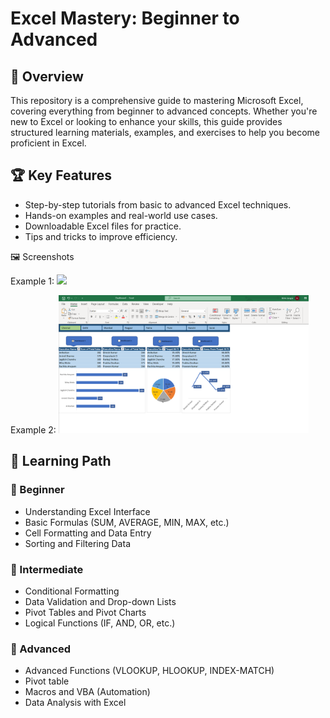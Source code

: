 # Excel Mastery: Beginner to Advanced

## 📌 Overview
This repository is a comprehensive guide to mastering Microsoft Excel, covering everything from beginner to advanced concepts. Whether you're new to Excel or looking to enhance your skills, this guide provides structured learning materials, examples, and exercises to help you become proficient in Excel.

## 🏆 Key Features
- Step-by-step tutorials from basic to advanced Excel techniques.
- Hands-on examples and real-world use cases.
- Downloadable Excel files for practice.
- Tips and tricks to improve efficiency.

🖼️ Screenshots

Example 1:
<img src="Screenshot 2025-03-19 215053.png" width="400">





Example 2:
<img src="Screenshot 2025-03-19 215054.png" width="400">

## 📖 Learning Path
### 🔹 Beginner
- Understanding Excel Interface
- Basic Formulas (SUM, AVERAGE, MIN, MAX, etc.)
- Cell Formatting and Data Entry
- Sorting and Filtering Data

### 🔹 Intermediate
- Conditional Formatting
- Data Validation and Drop-down Lists
- Pivot Tables and Pivot Charts
- Logical Functions (IF, AND, OR, etc.)

### 🔹 Advanced
- Advanced Functions (VLOOKUP, HLOOKUP, INDEX-MATCH)
- Pivot table
- Macros and VBA (Automation)
- Data Analysis with Excel



